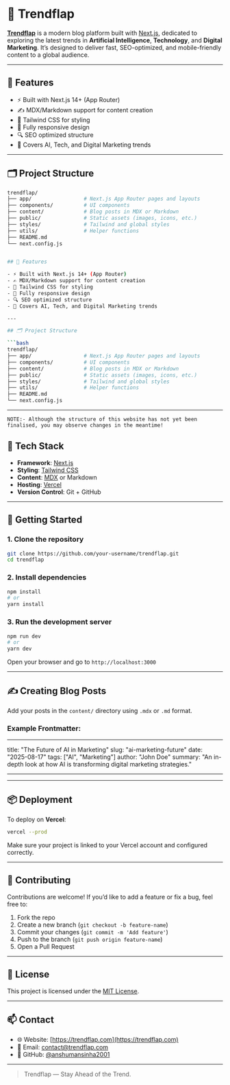 # 🚀 Trendflap

[**Trendflap**](https://trendflap.com/) is a modern blog platform built with [Next.js](https://nextjs.org/), dedicated to exploring the latest trends in **Artificial Intelligence**, **Technology**, and **Digital Marketing**. It’s designed to deliver fast, SEO-optimized, and mobile-friendly content to a global audience.

<!-- ![Trendflap Banner](https://your-image-url.com/banner.png) -->

---

## 🌟 Features

- ⚡️ Built with Next.js 14+ (App Router)
- ✍️ MDX/Markdown support for content creation
- 🎨 Tailwind CSS for styling
- 📱 Fully responsive design
- 🔍 SEO optimized structure
- 🧠 Covers AI, Tech, and Digital Marketing trends

---

## 🗂️ Project Structure

````bash
trendflap/
├── app/                 # Next.js App Router pages and layouts
├── components/          # UI components
├── content/             # Blog posts in MDX or Markdown
├── public/              # Static assets (images, icons, etc.)
├── styles/              # Tailwind and global styles
├── utils/               # Helper functions
├── README.md
└── next.config.js


## 🌟 Features

- ⚡️ Built with Next.js 14+ (App Router)
- ✍️ MDX/Markdown support for content creation
- 🎨 Tailwind CSS for styling
- 📱 Fully responsive design
- 🔍 SEO optimized structure
- 🧠 Covers AI, Tech, and Digital Marketing trends

---

## 🗂️ Project Structure

```bash
trendflap/
├── app/                 # Next.js App Router pages and layouts
├── components/          # UI components
├── content/             # Blog posts in MDX or Markdown
├── public/              # Static assets (images, icons, etc.)
├── styles/              # Tailwind and global styles
├── utils/               # Helper functions
├── README.md
└── next.config.js
````

---

```
NOTE:- Although the structure of this website has not yet been finalised, you may observe changes in the meantime!
```

## 🧰 Tech Stack

- **Framework**: [Next.js](https://nextjs.org/)
- **Styling**: [Tailwind CSS](https://tailwindcss.com/)
- **Content**: [MDX](https://mdxjs.com/) or Markdown
- **Hosting**: [Vercel](https://vercel.com/)
- **Version Control**: Git + GitHub

---

## 🚀 Getting Started

### 1. Clone the repository

```bash
git clone https://github.com/your-username/trendflap.git
cd trendflap
```

### 2. Install dependencies

```bash
npm install
# or
yarn install
```

### 3. Run the development server

```bash
npm run dev
# or
yarn dev
```

Open your browser and go to `http://localhost:3000`

---

## ✍️ Creating Blog Posts

Add your posts in the `content/` directory using `.mdx` or `.md` format.

### Example Frontmatter:

---

title: "The Future of AI in Marketing"
slug: "ai-marketing-future"
date: "2025-08-17"
tags: ["AI", "Marketing"]
author: "John Doe"
summary: "An in-depth look at how AI is transforming digital marketing strategies."

---

---

## 📦 Deployment

To deploy on **Vercel**:

```bash
vercel --prod
```

Make sure your project is linked to your Vercel account and configured correctly.

---

## 🤝 Contributing

Contributions are welcome! If you’d like to add a feature or fix a bug, feel free to:

1. Fork the repo
2. Create a new branch (`git checkout -b feature-name`)
3. Commit your changes (`git commit -m 'Add feature'`)
4. Push to the branch (`git push origin feature-name`)
5. Open a Pull Request

---

## 📄 License

This project is licensed under the [MIT License](LICENSE).

---

## 📫 Contact

- 🌐 Website: [https://trendflap.com](https://trendflap.com) <!-- Replace with your real domain -->
- 📧 Email: [contact@trendflap.com](mailto:contact@trendflap.com)
- 🐙 GitHub: [@anshumansinha2001](https://github.com/anshumansinha2001)

---

> Trendflap — Stay Ahead of the Trend.
